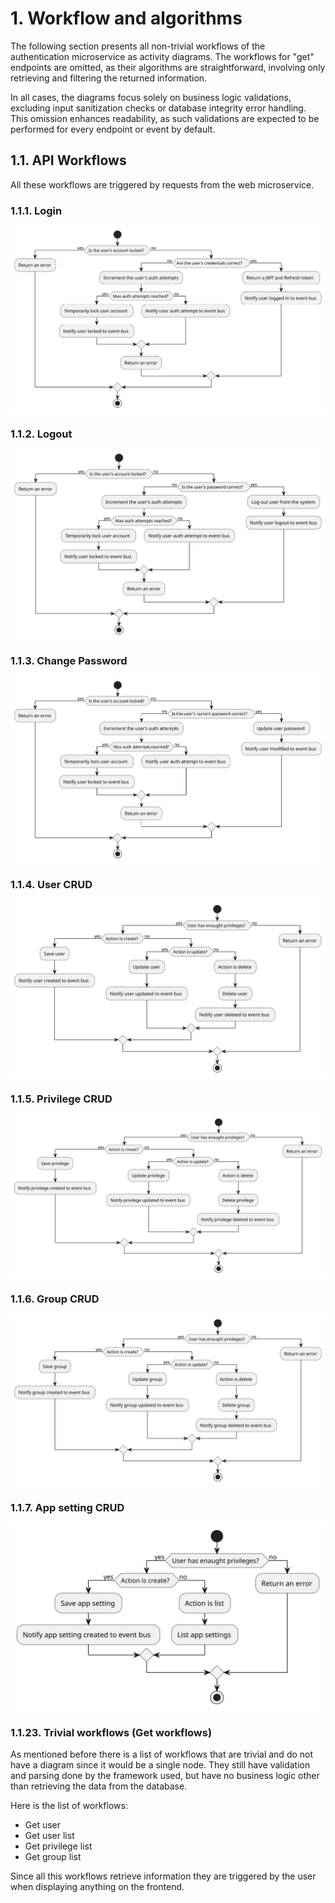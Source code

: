 # 1. Workflow and algorithms

The following section presents all non-trivial workflows of the authentication microservice as activity diagrams. The workflows for "get" endpoints are omitted, as their algorithms are straightforward, involving only retrieving and filtering the returned information.

In all cases, the diagrams focus solely on business logic validations, excluding input sanitization checks or database integrity error handling. This omission enhances readability, as such validations are expected to be performed for every endpoint or event by default.

## 1.1. API Workflows

All these workflows are triggered by requests from the web microservice.

### 1.1.1. Login

![User login](<../images/activity_diagrams/authentication/api/login.svg>)

### 1.1.2. Logout

![Logout](<../images/activity_diagrams/authentication/api/logout.svg>)

### 1.1.3. Change Password

![Change password](<../images/activity_diagrams/authentication/api/change_password.svg>)

### 1.1.4. User CRUD

![User CRUD](<../images/activity_diagrams/authentication/api/user_crud.svg>)

### 1.1.5. Privilege CRUD

![Privilege CRUD](<../images/activity_diagrams/authentication/api/privilege_crud.svg>)

### 1.1.6. Group CRUD

![Group CRUD](<../images/activity_diagrams/authentication/api/group_crud.svg>)

### 1.1.7. App setting CRUD

![App setting CRUD](<../images/activity_diagrams/authentication/api/app_setting_crud.svg>)

### 1.1.23. Trivial workflows (Get workflows)

As mentioned before there is a list of workflows that are trivial and do not have a diagram since it would be a single node. They still have validation and parsing done by the framework used, but have no business logic other than retrieving the data from the database.

Here is the list of workflows:

- Get user
- Get user list
- Get privilege list
- Get group list

Since all this workflows retrieve information they are triggered by the user when displaying anything on the frontend.
